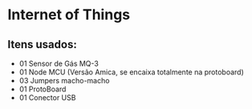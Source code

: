 # Internet of Things

## Itens usados:
- 01 Sensor de Gás MQ-3 
- 01 Node MCU (Versão Amica, se encaixa totalmente na protoboard)
- 03 Jumpers macho-macho
- 01 ProtoBoard
- 01 Conector USB
